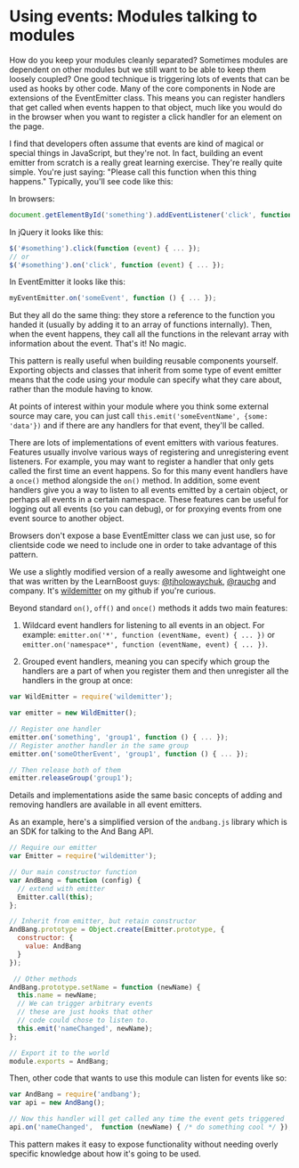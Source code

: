 # Using events: Modules talking to modules

How do you keep your modules cleanly separated? Sometimes modules are dependent on other modules but we still want to be able to keep them loosely coupled? One good technique is triggering lots of events that can be used as hooks by other code. Many of the core components in Node are extensions of the EventEmitter class. This means you can register handlers that get called when events happen to that object, much like you would do in the browser when you want to register a click handler for an element on the page.

I find that developers often assume that events are kind of magical or special things in JavaScript, but they're not. In fact, building an event emitter from scratch is a really great learning exercise. They're really quite simple. You're just saying: "Please call this function when this thing happens." Typically, you'll see code like this:

In browsers:

```javascript
document.getElementById('something').addEventListener('click', function () { ... }, false);
```

In jQuery it looks like this:

```javascript
$('#something').click(function (event) { ... });
// or
$('#something').on('click', function (event) { ... });
```

In EventEmitter it looks like this:

```javascript
myEventEmitter.on('someEvent', function () { ... });
```

But they all do the same thing: they store a reference to the function you handed it (usually by adding it to an array of functions internally). Then, when the event happens, they call all the functions in the relevant array with information about the event. That's it! No magic.

This pattern is really useful when building reusable components yourself. Exporting objects and classes that inherit from some type of event emitter means that the code using your module can specify what they care about, rather than the module having to know. 

At points of interest within your module where you think some external source may care, you can just call `this.emit('someEventName', {some: 'data'})` and if there are any handlers for that event, they'll be called.

There are lots of implementations of event emitters with various features. Features usually involve various ways of registering and unregistering event listeners. For example, you may want to register a handler that only gets called the first time an event happens. So for this many event handlers have a `once()` method alongside the `on()` method. In addition, some event handlers give you a way to listen to all events emitted by a certain object, or perhaps all events in a certain namespace. These features can be useful for logging out all events (so you can debug), or for proxying events from one event source to another object.

Browsers don't expose a base EventEmitter class we can just use, so for clientside code we need to include one in order to take advantage of this pattern.

We use a slightly modified version of a really awesome and lightweight one that was written by the LearnBoost guys: [@tjholowaychuk](https://twitter.com/tjholowaychuk), [@rauchg](https://twitter.com/rauchg) and company. It's [wildemitter](https://github.com/HenrikJoreteg/wildemitter) on my github if you're curious. 

Beyond standard `on()`, `off()` and `once()` methods it adds two main features:

1. Wildcard event handlers for listening to all events in an object. For example: `emitter.on('*', function (eventName, event) { ... })` or `emitter.on('namespace*', function (eventName, event) { ... })`.

2. Grouped event handlers, meaning you can specify which group the handlers are a part of when you register them and then unregister all the handlers in the group at once:

```javascript
var WildEmitter = require('wildemitter');

var emitter = new WildEmitter();

// Register one handler 
emitter.on('something', 'group1', function () { ... });
// Register another handler in the same group
emitter.on('someOtherEvent', 'group1', function () { ... });

// Then release both of them
emitter.releaseGroup('group1');
```

Details and implementations aside the same basic concepts of adding and removing handlers are available in all event emitters.

As an example, here's a simplified version of the `andbang.js` library which is an SDK for talking to the And Bang API.

```javascript
// Require our emitter
var Emitter = require('wildemitter');

// Our main constructor function
var AndBang = function (config) {
  // extend with emitter
  Emitter.call(this);
};

// Inherit from emitter, but retain constructor
AndBang.prototype = Object.create(Emitter.prototype, {
  constructor: {
    value: AndBang
  }
});

 // Other methods
AndBang.prototype.setName = function (newName) {
  this.name = newName;
  // We can trigger arbitrary events
  // these are just hooks that other
  // code could chose to listen to.
  this.emit('nameChanged', newName);
};

// Export it to the world
module.exports = AndBang;
```

Then, other code that wants to use this module can listen for events like so:

```javascript
var AndBang = require('andbang');
var api = new AndBang();

// Now this handler will get called any time the event gets triggered
api.on('nameChanged',  function (newName) { /* do something cool */ });
```
    
This pattern makes it easy to expose functionality without needing overly specific knowledge about how it's going to be used.
